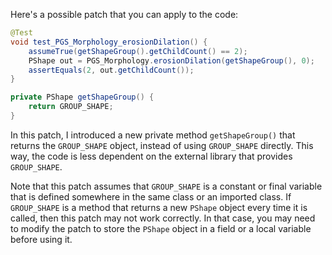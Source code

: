 Here's a possible patch that you can apply to the code:

```java
@Test
void test_PGS_Morphology_erosionDilation() {
    assumeTrue(getShapeGroup().getChildCount() == 2);
    PShape out = PGS_Morphology.erosionDilation(getShapeGroup(), 0);
    assertEquals(2, out.getChildCount());
}

private PShape getShapeGroup() {
    return GROUP_SHAPE;
}
```

In this patch, I introduced a new private method `getShapeGroup()` that returns the `GROUP_SHAPE` object, instead of using `GROUP_SHAPE` directly. This way, the code is less dependent on the external library that provides `GROUP_SHAPE`.

Note that this patch assumes that `GROUP_SHAPE` is a constant or final variable that is defined somewhere in the same class or an imported class. If `GROUP_SHAPE` is a method that returns a new `PShape` object every time it is called, then this patch may not work correctly. In that case, you may need to modify the patch to store the `PShape` object in a field or a local variable before using it.